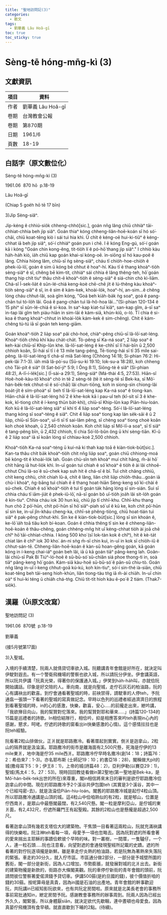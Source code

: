```yaml
---
title: "聖地訪問記(3)"
categories:
  - 散文
tags:
  - 劉華義 Lâu Hoâ-gī
toc: true
toc_sticky: true
---
```


# Sèng-tē hóng-mn̄g-kì (3)

## 文獻資訊

| 項目 | 資料 |
|---|---|
| 作者 | 劉華義 Lâu Hoâ-gī |
| 卷期 | 台灣教會公報 |
| 卷期 | 第870期 |
| 日期 | 1961/6 |
| 頁數 | 18-19 |

## 白話字（原文數位化）

Sèng-tē hóng-mn̄g-kì (3)

1961.06  870 hō  p.18-19

Lâu Hoâ-gī

(Chiap 5 goe̍h hō tē 17 bīn)

3)Ji̍p Sèng-siâⁿ.

Ji̍p-kéng ê chhiú-sio̍k chheng-chhó[sic.], goán nn̄g lâng chiū chhiàⁿ tāi-chhiat-chhia beh ji̍p siâⁿ. Goán thiaⁿ kóng chheng-liân-hoē-koán sī hó só͘-chāi, chiū koat-tēng kiò i sái tuì hia khì. Ū chi̍t ê kéng-oē hui-ki-tiûⁿ ê kéng-chhat iā beh ji̍p siâⁿ, só͘-í chhiáⁿ goán pun i chē. I ē kóng Eng-gú, só͘-í goán kā i kóng "Goán chin kong-êng, tit-tio̍h lí ê pó-hō͘ thang ji̍p siâⁿ." I chhiò kàu ha̍h-ha̍h kiò, ia̍h chiū kap goán khai-sí kóng-oē. ìn-siōng sī hó kau-poê ê lâng. Chhia hiòng lâm, chiū-sī ǹg sèng-siâⁿ, cháu tī chio̍h-hoe-chio̍h ê phek-iû-lō͘, goán ê sim ū kóng bē chhut ê hoaⁿ-hí. Kàu tī ē thang khoàⁿ-tio̍h sèng-siâⁿ ê sî, chêng bē kìm-tit, chhiáⁿ sái chhia ê lâng thêng-teh, hō͘ goán thang hip chi̍t tiuⁿ thâu chi̍t-ē khoàⁿ-tio̍h ê sèng-siâⁿ ê siá-chin chò kì-liām. Chá-sî Í-sek-lia̍t ê sûn-lé-chiá keng-koè chē-chē ji̍t ê lú-thêng kàu khoàⁿ-tio̍h sèng-siâⁿ ê sî, in ê sim ê kám-kek, khoài-lo̍k, hoaⁿ-hí, an-sim...ê chêng lóng cháu chhut-lâi, soà gîm kóng, "Goá beh kia̍h-ba̍k ǹg soaⁿ, goá ê pang-chān tuì tó-lo̍h lâi. Goá ê pang-chān tuì Iâ-hô-hoa lâi..."(Si-phian 120-134 ê 15 phiⁿ sī sûn-lé-chiá ê si-koa. In saⁿ-kap kiat-tuī kiâⁿ, san-kap gîm, á-sī saⁿ ìn-tap lâi gîm teh piáu-hiān in sim-lāi ê kám-siā, khún-kiû, o-ló. Tī chia ê si-koa ê thang khoàⁿ-chhut in khoài-lo̍k kám-kek ê sim-chêng). Chit ê kám-chêng tú-tú iā sī goán teh keng-giām.

Goán khoàⁿ-tio̍h 2 lia̍p soaⁿ pâi chò-hoé, chiàⁿ-pêng chiū-sī Iâ-lō͘-sat-léng. Khoàⁿ-tio̍h chhù khí kàu cha̍t-cha̍t. Tò-pêng sī Ka-ná soaⁿ, 2 lia̍p soaⁿ ê keh-kài chiū-sī Khip-lûn khe. Iâ-lō͘-sat-léng ê ke-chhī sī lī hái-bīn ū 2,500 chhioh koân, Sí-hái sī tī i ê 13 mile tang-pêng, Tē-tiong-hái sī tī 35 mile sai-pêng. Iâ-lō͘-sat-léng tī chá-sî miâ Sat-léng (Chhòng 14:18; Si-phian 76:2: Hi-pek-lâi 7:1-3). ia̍h miâ Iâ-pò͘-su (Sū-su-kì 19:10; Iok-su-a 18:28), koh chheng chò Tāi-pi̍t ê siâⁿ (II Sat-bó͘-jíⁿ 5:9; I Ông 8:1), Siōng-tè ê siâⁿ (Si-phian 48:2), A-lī-í-le̍k[sic.] (Í-sài-a 29:1), Sèng-siâⁿ (Má-thài 4:5, 27:53). Hiān-sî Hoê-hoê-kàu-tô͘ khoàⁿ chò in tē 2 sèng-tē (tē it sèng-tē sī Bek-ka, sī Mô͘-hán-be̍k-tek chhut-sì ê só͘-chāi) lâi chun-tiōng, koh in siong-sìn chiong-lâi boa̍t-ji̍t ê sím-phoàⁿ sī  beh tī Iâ-lō͘-sat-léng kap Ka-ná soaⁿ ê tiong-kan. Hiān-chāi ê Iâ-lō͘-sat-léng hō͘ 2 ê khe-kok kā i pau-uî teh (kî-si̍t sī 3 ê khe-kok, kî-tiong chi̍t ê í-keng thūn ba̍t-khì), chiū-sī Khip-lûn kap Piān-hiu-loán. Koh kū ê Iâ-lō͘-sat-léng siâⁿ sī khí tī 4 lia̍p soaⁿ-téng. Só͘-í Iâ-lō͘-sat-léng thang kóng sī soaⁿ-téng ê siâⁿ. Chit 4 lia̍p soaⁿ tiong kap lán se̍k-sāi ê ū 2 lia̍p, chiū-sī Sûn-soaⁿ, uī-tì sī tī sai-lâm pêng, sī chèng soaⁿ tiong choè koân koh choè khoah, ū 2,540 chhioh koân. Koh chi̍t lia̍p sī Mô͘-lī-a soaⁿ, sī tī siâⁿ ê tang-pêng bīn, ū 2,432 chhioh, tī chia Só͘-lô-bûn ông ū khí sèng-tiān. Kî-û ê 2 lia̍p soaⁿ iā sī koân lóng sī chhiau-koè 2,500 chhioh.

Khoàⁿ-tio̍h Ka-ná soaⁿ-téng ū kuí-nā ki thah kap toā ê kiàn-tiok-bu̍t[sic.]. Kan-ta thâu chi̍t ba̍k khoàⁿ-tio̍h chit nn̄g lia̍p soaⁿ, goán chiū chhiong-moá bē kóng-tit ê khoài-lo̍k lah. Goán chù-sîn teh khoàⁿ muí chi̍t hāng, m̄-ài hō͘ chi̍t hāng iā hut-lio̍k khì. In-uī goán tuì chiah ê só͘ khoàⁿ ē tio̍h ê ài lâi chhoē-chhut Chú Iâ-so͘ ê sū-chek kap suh hit ê chá-sî ê bī. Tuì chi̍t châng chhiū, chi̍t keng chhù, chi̍t chiah lû-á, chi̍t ê lâng, liân chi̍t lia̍p chio̍h-thâu...goán iā chù-ì khoàⁿ, ǹg-bāng tuì chiah ê ē thang hoat-hiān Sèng-keng só͘ kì-chài ê sú-chek. Chiah ê só͘ khoàⁿ-tio̍h ê tuì tī goán ta̍k hāng lóng sī sin-sián. Sui sī chhia cháu tī iām-jia̍t ê phek-iû-lō͘, nā-sī goán bô uī-tio̍h joa̍h lâi sit-lo̍h goán ê kín-tiuⁿ. Chhia cháu iok 30 hun kú, chiū ji̍p tī chhī-khu. Chhī-khu thang hun chò 2 pō͘-hūn, chi̍t pō͘-hūn sī hō͘ siâⁿ-piah só͘ uî ê kū ke, koh chi̍t pō͘-hūn sī sin ke, in-uī jîn-kháu cheng-ka, chhī-sè phêng-tiòng, chiū hoat-tián tuì siâⁿ ê pak-pêng chhut-khì. Sin ke ê kiàn-tiok-bu̍t[sic.] lóng sī sin khoán ê, ke-lō͘ ia̍h toā tiâu koh bí-koan. Goán ê chhia thêng tī sin ke ê chheng-liân-hoē-koán ê thâu-chêng, goán chhéng-mn̄g hit uī kéng-chhat tio̍h ài joā chē chîⁿ hō͘ tāi-chhiat-chhia. I kóng 500 kho͘ (sī Iok-tàn kok ê chîⁿ), hit ê kè-ta̍t chiat lán ê chîⁿ iok 30 kho͘. án-ni sǹg m̄-sī chin kuì, in-uī in kok sī chio̍h-iû ê chhut-sán-tē. Chheng-liân-hoē-koán ê kàn-sū hoan-gêng goán, kā goán kóng in í-keng chai-iáⁿ goán beh lâi, iā ū kā goán tiāⁿ pâng-keng lah. Goân-lâi chiū-sī Pak Bí Tiúⁿ-ló-hoē ê sū-bū-só͘ sū-chiân siá phoe thong-ti in, soà tiāⁿ pâng-keng hō͘ goán. Kám-siā kàu-hoē sū-bū-só͘ ê pān-sū chiu-tò. Goán nn̄g lâng in-uī í-keng chhut-goā kú-kú, koh kín-tiuⁿ, só͘-í sin-thé ià-siān, chiū koat-tēng beh tāi-seng hioh-khùn, liân tiong-tàu tǹg iā m̄-ài chia̍h. In-uī chin oàⁿ tī hui-ki téng ū chia̍h chá-tǹg. Chiū ti̍t-ti̍t hioh kàu ē-po͘ ê 2 tiám. (Thak7-sio̍k).

## 漢羅（Ùi原文改寫）

聖地訪問記 (3)

1961.06  870號  p.18-19

劉華義

(接5月號第17面)

3)入聖城。

入境的手續清楚，阮兩人就倩貸切車欲入城。阮聽講青年會館是好所在，就決定叫伊駛對遐去。有一个警衛飛機場的警察也欲入城，所以請阮分伊坐。伊會講英語，所以阮共伊講「阮真光榮，得著你的保護通入城。」伊笑到ha̍h-ha̍h叫，亦就佮阮開始講話。印象是好交陪的人。車向南，就是向聖城，走佇石灰石的柏油路，阮的心有講袂出的歡喜。到佇會通看著聖城的時，前袂禁得，請駛車的人停teh，予阮通翕一張頭一下看著的聖城的寫真做記念。早時以色列的巡禮者經過濟濟日的旅程到看著聖城的時，in的心的感激，快樂，歡喜，安心.....的前攏走出來，紲吟講，「我欲攑目向山，我的幫贊對佗落來。我的幫贊對耶和華來.....」(詩篇120-134的15篇是巡禮者的詩歌。In相佮結隊行，相佮吟，抑是相應答來吟teh表現in心內的感謝，懇求，呵咾。佇遮的詩歌的窗看出in快樂感激的心情)。這个感情拄拄也是阮teh經驗。

阮看著2粒山排做伙，正爿就是耶路撒冷。看著厝起到實實。倒爿是迦拿山，2粒山的隔界就是汲淪溪。耶路撒冷的街市是離海面有2,500尺懸，死海是佇伊的13 mile東爿，地中海是佇35 mile西爿。耶路撒冷佇早時名撒冷(創14：18；詩篇76：2：希伯來7：1-3)。亦名耶布斯 (士師記19：10；約書亞18：28)，閣稱做大pi̍t的城(撒母耳下5：9；伊王8：1)，上帝的城(詩篇48：2)，亞利伊勒(以賽亞29：1)，聖城(馬太4：5，27：53)。現時回回教徒看做in第2聖地(第一聖地是Bek-ka，是Mô͘-hán-be̍k-tek出世的所在)來尊重，閣in相信將來末日的審判是欲佇耶路撒冷佮迦拿山的中間。現在的耶路撒冷予2个溪谷共伊包圍teh (其實是3个溪谷，其中一个已經坉密-去)，就是汲淪佮Piān-hiu-loán。閣舊的耶路撒冷城是起佇4粒山頂。所以耶路撒冷通講是山頂的城。這4粒山中佮咱熟似的有2粒，就是郇山，位置是佇西南爿，是眾山中最懸閣最闊，有2,540尺懸。閣一粒是摩利亞山，是佇城的東爿面，有2,432尺，佇遮所羅門王有起聖殿。其餘的2粒山也是懸攏是超過2,500尺。

看著迦拿山頂有幾若支塔佮大的建築物。干焦頭一目看著這兩粒山，阮就充滿袂講得的快樂啦。阮注神teh看每一項，毋愛予一項也忽略去。因為阮對遮的所看會著的愛來揣出主耶穌的事蹟佮欶彼个早時的味。對一叢樹，一間厝，一隻驢仔，一个人，連一粒石頭.....阮也注意看，向望對遮的會通發現聖經所記載的史蹟。遮的所看著的對佇阮逐項攏是新鮮。雖是車走佇炎熱的柏油路，若是阮無為著熱來失落阮的緊張。車走約30分久，就入佇市區。市區通分做2部分，一部分是予城壁所圍的舊街，閣一部分是新街，因為人口增加，市勢膨脹，就發展對城的北爿出去。新街的建築物攏是新款的，街路亦大條閣美觀。阮的車停佇新街的青年會館的頭前，阮請問彼位警察著愛偌濟錢予貸切車。伊講500箍(是約旦國的錢)，彼个價值折咱的錢約30箍。按呢算毋是真貴，因為in國是石油的出產地。青年會館的幹事歡迎阮，共阮講in已經知影阮欲來，也有共阮定房間啦。原來就是北美長老會的事務所事前寫批通知in，紲定房間予阮。感謝教會事務所的辦事周到。阮兩人因為已經出外久久，閣緊張，所以身體厭siān，就決定欲代先歇睏，連中晝頓也毋愛食。因為真晏佇飛機頂有食早頓。就直直歇到下晡的2點。(待續)。
